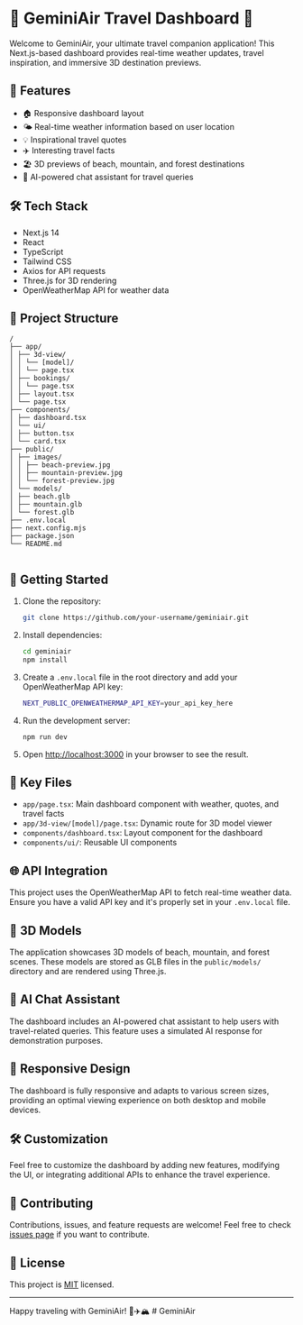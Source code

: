 # 🌟 GeminiAir Travel Dashboard 🛫

Welcome to GeminiAir, your ultimate travel companion application! This Next.js-based dashboard provides real-time weather updates, travel inspiration, and immersive 3D destination previews.

## 🚀 Features

- 🏠 Responsive dashboard layout
- 🌤️ Real-time weather information based on user location
- 💡 Inspirational travel quotes
- ✈️ Interesting travel facts
- 🏖️ 3D previews of beach, mountain, and forest destinations
- 🤖 AI-powered chat assistant for travel queries

## 🛠️ Tech Stack

- Next.js 14
- React
- TypeScript
- Tailwind CSS
- Axios for API requests
- Three.js for 3D rendering
- OpenWeatherMap API for weather data

## 📁 Project Structure

```
/
├── app/
│ ├── 3d-view/
│ │ └── [model]/
│ │ └── page.tsx
│ ├── bookings/
│ │ └── page.tsx
│ ├── layout.tsx
│ └── page.tsx
├── components/
│ ├── dashboard.tsx
│ └── ui/
│ ├── button.tsx
│ └── card.tsx
├── public/
│ ├── images/
│ │ ├── beach-preview.jpg
│ │ ├── mountain-preview.jpg
│ │ └── forest-preview.jpg
│ └── models/
│ ├── beach.glb
│ ├── mountain.glb
│ └── forest.glb
├── .env.local
├── next.config.mjs
├── package.json
└── README.md


```
## 🚀 Getting Started

1. Clone the repository:
   ```bash
   git clone https://github.com/your-username/geminiair.git
   ```

2. Install dependencies:
   ```bash
   cd geminiair
   npm install
   ```

3. Create a `.env.local` file in the root directory and add your OpenWeatherMap API key:
   ```bash
   NEXT_PUBLIC_OPENWEATHERMAP_API_KEY=your_api_key_here
   ```

4. Run the development server:
   ```bash
   npm run dev
   ```

5. Open [http://localhost:3000](http://localhost:3000) in your browser to see the result.

## 📄 Key Files

- `app/page.tsx`: Main dashboard component with weather, quotes, and travel facts
- `app/3d-view/[model]/page.tsx`: Dynamic route for 3D model viewer
- `components/dashboard.tsx`: Layout component for the dashboard
- `components/ui/`: Reusable UI components

## 🌐 API Integration

This project uses the OpenWeatherMap API to fetch real-time weather data. Ensure you have a valid API key and it's properly set in your `.env.local` file.

## 🎨 3D Models

The application showcases 3D models of beach, mountain, and forest scenes. These models are stored as GLB files in the `public/models/` directory and are rendered using Three.js.

## 🤖 AI Chat Assistant

The dashboard includes an AI-powered chat assistant to help users with travel-related queries. This feature uses a simulated AI response for demonstration purposes.

## 📱 Responsive Design

The dashboard is fully responsive and adapts to various screen sizes, providing an optimal viewing experience on both desktop and mobile devices.

## 🛠️ Customization

Feel free to customize the dashboard by adding new features, modifying the UI, or integrating additional APIs to enhance the travel experience.

## 🤝 Contributing

Contributions, issues, and feature requests are welcome! Feel free to check [issues page](https://github.com/your-username/geminiair/issues) if you want to contribute.

## 📜 License

This project is [MIT](https://choosealicense.com/licenses/mit/) licensed.

---

Happy traveling with GeminiAir! 🌴✈️🏔️
#   G e m i n i A i r  
 